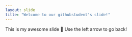 ```yaml
---
layout: slide
title: "Welcome to our githubstudent's slide!"
---
```

This is my awesome slide :tada:
Use the left arrow to go back!
